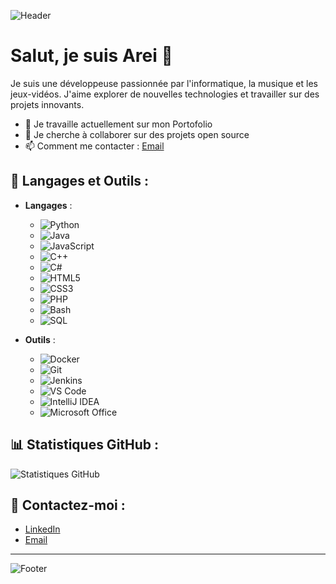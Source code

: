 ![Header](https://i.pinimg.com/originals/1a/55/19/1a5519d8682e582b297a377c4bd00374.jpg)

# Salut, je suis Arei 👋

Je suis une développeuse passionnée par l'informatique, la musique et les jeux-vidéos. J'aime explorer de nouvelles technologies et travailler sur des projets innovants.

- 🔭 Je travaille actuellement sur mon Portofolio
- 👯 Je cherche à collaborer sur des projets open source
- 📫 Comment me contacter : [Email](mailto:alicia.stageit@gmail.com)

## 🌟 Langages et Outils :
- **Langages** :
  - ![Python](https://img.shields.io/badge/Python-3776AB?style=for-the-badge&logo=python&logoColor=white)
  - ![Java](https://img.shields.io/badge/Java-007396?style=for-the-badge&logo=java&logoColor=white)
  - ![JavaScript](https://img.shields.io/badge/JavaScript-F7DF1E?style=for-the-badge&logo=javascript&logoColor=black)
  - ![C++](https://img.shields.io/badge/C++-00599C?style=for-the-badge&logo=cplusplus&logoColor=white)
  - ![C#](https://img.shields.io/badge/C%23-239120?style=for-the-badge&logo=csharp&logoColor=white)
  - ![HTML5](https://img.shields.io/badge/HTML5-E34F26?style=for-the-badge&logo=html5&logoColor=white)
  - ![CSS3](https://img.shields.io/badge/CSS3-1572B6?style=for-the-badge&logo=css3&logoColor=white)
  - ![PHP](https://img.shields.io/badge/PHP-777BB4?style=for-the-badge&logo=php&logoColor=white)
  - ![Bash](https://img.shields.io/badge/Bash-4EAA25?style=for-the-badge&logo=gnubash&logoColor=white)
  - ![SQL](https://img.shields.io/badge/SQL-4479A1?style=for-the-badge&logo=postgresql&logoColor=white)

- **Outils** :
  - ![Docker](https://img.shields.io/badge/Docker-2496ED?style=for-the-badge&logo=docker&logoColor=white)
  - ![Git](https://img.shields.io/badge/Git-F05032?style=for-the-badge&logo=git&logoColor=white)
  - ![Jenkins](https://img.shields.io/badge/Jenkins-D24939?style=for-the-badge&logo=jenkins&logoColor=white)
  - ![VS Code](https://img.shields.io/badge/Visual_Studio_Code-0078d7?style=for-the-badge&logo=visual%20studio%20code&logoColor=white)
  - ![IntelliJ IDEA](https://img.shields.io/badge/IntelliJ_IDEA-000000?style=for-the-badge&logo=intellij%20idea&logoColor=white)
  - ![Microsoft Office](https://img.shields.io/badge/Microsoft_Office-D83B01?style=for-the-badge&logo=microsoft-office&logoColor=white)

## 📊 Statistiques GitHub :
![Statistiques GitHub](https://github-readme-stats.vercel.app/api?username=areihub&show_icons=true&hide_title=true&theme=radical)

## 🔗 Contactez-moi :
- [LinkedIn](https://www.linkedin.com/in/alicia-olivieri-783611252/)
- [Email](mailto:alicia.stageit@gmail.com)

---

![Footer](https://e1.pxfuel.com/desktop-wallpaper/150/316/desktop-wallpaper-han-sooyoung.jpg)
